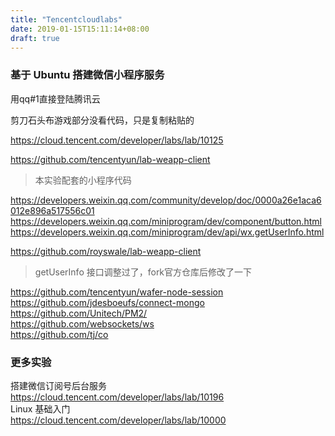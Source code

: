 ```yaml
---
title: "Tencentcloudlabs"
date: 2019-01-15T15:11:14+08:00
draft: true
---
```


### 基于 Ubuntu 搭建微信小程序服务

用qq#1直接登陆腾讯云

剪刀石头布游戏部分没看代码，只是复制粘贴的

https://cloud.tencent.com/developer/labs/lab/10125

https://github.com/tencentyun/lab-weapp-client

> 本实验配套的小程序代码

https://developers.weixin.qq.com/community/develop/doc/0000a26e1aca6012e896a517556c01  
https://developers.weixin.qq.com/miniprogram/dev/component/button.html  
https://developers.weixin.qq.com/miniprogram/dev/api/wx.getUserInfo.html

https://github.com/royswale/lab-weapp-client

> getUserInfo 接口调整过了，fork官方仓库后修改了一下

https://github.com/tencentyun/wafer-node-session  
https://github.com/jdesboeufs/connect-mongo  
https://github.com/Unitech/PM2/  
https://github.com/websockets/ws  
https://github.com/tj/co

### 更多实验

搭建微信订阅号后台服务  
https://cloud.tencent.com/developer/labs/lab/10196  
Linux 基础入门  
https://cloud.tencent.com/developer/labs/lab/10000